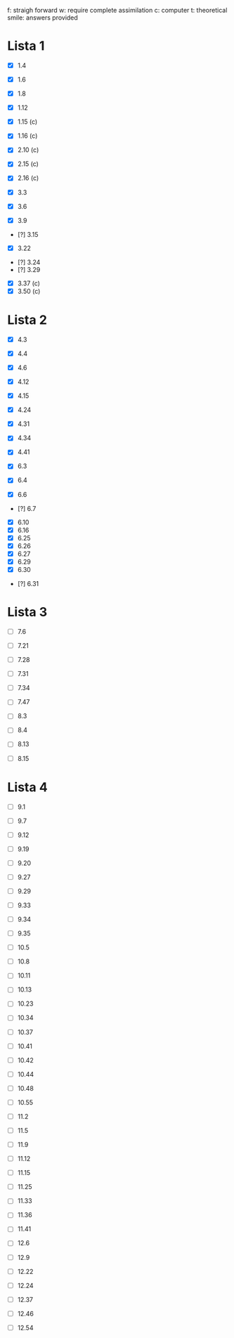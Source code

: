 f: straigh forward
w: require complete assimilation
c: computer
t: theoretical
smile: answers provided

# Lista 1

- [X] 1.4
- [X] 1.6
- [X] 1.8
- [X] 1.12
- [X] 1.15 (c)
- [X] 1.16 (c)

- [X] 2.10 (c)
- [X] 2.15 (c)
- [X] 2.16 (c)

- [X] 3.3
- [X] 3.6
- [X] 3.9
- [?] 3.15
- [X] 3.22
- [?] 3.24
- [?] 3.29
- [X] 3.37 (c)
- [X] 3.50 (c)

# Lista 2

- [X] 4.3
- [X] 4.4
- [X] 4.6
- [X] 4.12
- [X] 4.15
- [X] 4.24
- [X] 4.31
- [X] 4.34
- [X] 4.41

- [X] 6.3
- [X] 6.4
- [X] 6.6
- [?] 6.7
- [X] 6.10
- [X] 6.16
- [X] 6.25
- [X] 6.26
- [X] 6.27
- [X] 6.29
- [X] 6.30
- [?] 6.31

# Lista 3

- [ ] 7.6
- [ ] 7.21
- [ ] 7.28
- [ ] 7.31
- [ ] 7.34
- [ ] 7.47

- [ ] 8.3
- [ ] 8.4
- [ ] 8.13
- [ ] 8.15

# Lista 4

- [ ] 9.1
- [ ] 9.7
- [ ] 9.12
- [ ] 9.19
- [ ] 9.20
- [ ] 9.27
- [ ] 9.29
- [ ] 9.33
- [ ] 9.34
- [ ] 9.35

- [ ] 10.5
- [ ] 10.8
- [ ] 10.11
- [ ] 10.13
- [ ] 10.23
- [ ] 10.34
- [ ] 10.37
- [ ] 10.41
- [ ] 10.42
- [ ] 10.44
- [ ] 10.48
- [ ] 10.55

- [ ] 11.2
- [ ] 11.5
- [ ] 11.9
- [ ] 11.12
- [ ] 11.15
- [ ] 11.25
- [ ] 11.33
- [ ] 11.36
- [ ] 11.41

- [ ] 12.6
- [ ] 12.9
- [ ] 12.22
- [ ] 12.24
- [ ] 12.37
- [ ] 12.46
- [ ] 12.54
